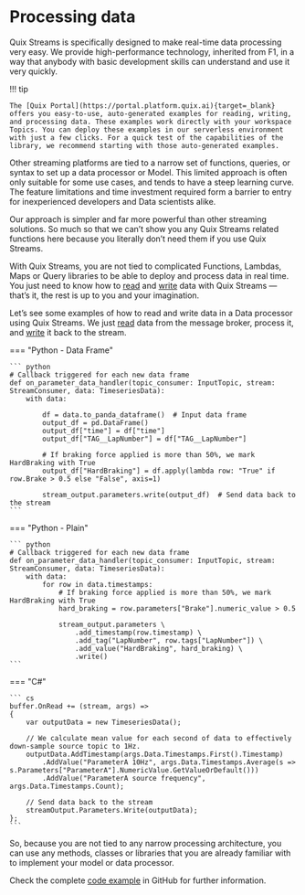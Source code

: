 # Processing data

Quix Streams is specifically designed to make real-time data processing very easy. We provide high-performance technology, inherited from F1, in a way that anybody with basic development skills can understand and use it very quickly.

!!! tip

	The [Quix Portal](https://portal.platform.quix.ai){target=_blank} offers you easy-to-use, auto-generated examples for reading, writing, and processing data. These examples work directly with your workspace Topics. You can deploy these examples in our serverless environment with just a few clicks. For a quick test of the capabilities of the library, we recommend starting with those auto-generated examples.

Other streaming platforms are tied to a narrow set of functions, queries, or syntax to set up a data processor or Model. This limited approach is often only suitable for some use cases, and tends to have a steep learning curve. The feature limitations and time investment required form a barrier to entry for inexperienced developers and Data scientists alike.

Our approach is simpler and far more powerful than other streaming solutions. So much so that we can’t show you any Quix Streams related functions here because you literally don’t need them if you use Quix Streams.

With Quix Streams, you are not tied to complicated Functions, Lambdas, Maps or Query libraries to be able to deploy and process data in real time. You just need to know how to [read](/sdk/read) and [write](/sdk/write) data with Quix Streams — that’s it, the rest is up to you and your imagination.

Let’s see some examples of how to read and write data in a Data processor using Quix Streams. We just [read](/sdk/read) data from the message broker, process it, and [write](/sdk/write) it back to the stream.

=== "Python - Data Frame"
    
    ``` python
    # Callback triggered for each new data frame
    def on_parameter_data_handler(topic_consumer: InputTopic, stream: StreamConsumer, data: TimeseriesData):
        with data:
    
            df = data.to_panda_dataframe()  # Input data frame
            output_df = pd.DataFrame()
            output_df["time"] = df["time"]
            output_df["TAG__LapNumber"] = df["TAG__LapNumber"]
        
            # If braking force applied is more than 50%, we mark HardBraking with True
            output_df["HardBraking"] = df.apply(lambda row: "True" if row.Brake > 0.5 else "False", axis=1)
        
            stream_output.parameters.write(output_df)  # Send data back to the stream
    ```

=== "Python - Plain"
    
    ``` python
    # Callback triggered for each new data frame
    def on_parameter_data_handler(topic_consumer: InputTopic, stream: StreamConsumer, data: TimeseriesData):
        with data:
            for row in data.timestamps:
                # If braking force applied is more than 50%, we mark HardBraking with True
                hard_braking = row.parameters["Brake"].numeric_value > 0.5
        
                stream_output.parameters \
                    .add_timestamp(row.timestamp) \
                    .add_tag("LapNumber", row.tags["LapNumber"]) \
                    .add_value("HardBraking", hard_braking) \
                    .write()
    ```

=== "C\#"
    
    ``` cs
    buffer.OnRead += (stream, args) =>
    {
        var outputData = new TimeseriesData();
    
        // We calculate mean value for each second of data to effectively down-sample source topic to 1Hz.
        outputData.AddTimestamp(args.Data.Timestamps.First().Timestamp)
            .AddValue("ParameterA 10Hz", args.Data.Timestamps.Average(s => s.Parameters["ParameterA"].NumericValue.GetValueOrDefault()))
            .AddValue("ParameterA source frequency", args.Data.Timestamps.Count);
    
        // Send data back to the stream
        streamOutput.Parameters.Write(outputData);
    };
    ```

So, because you are not tied to any narrow processing architecture, you can use any methods, classes or libraries that you are already familiar with to implement your model or data processor.

Check the complete [code example](https://github.com/quixai/car-data-model) in GitHub for further information.
